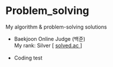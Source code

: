 # Problem_solving
My algorithm &amp; problem-solving solutions

<ul>
<li> Baekjoon Online Judge (백준)
  <br> My rank: Silver [ <a href="https://solved.ac/profile/yunjh0420">solved.ac </a> ]</li><br>
  <li> Coding test </li>

</ul>
